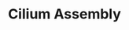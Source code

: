 ---
authors:
- ReactomeTeam
description: 'Cilia are membrane covered organelles that extend from the surface of
  eukaryotic cells. Cilia may be motile, such as respiratory cilia) or non-motile
  (such as the primary cilium) and are distinguished by the structure of their microtubule-based
  axonemes. The axoneme consists of nine peripheral doublet microtubules, and in the
  case of many motile cilia, may also contain a pair of central single microtubules.
  These are referred to as 9+0 or 9+2 axonemes, respectively. Relative to their non-motile
  counterparts, motile cilia also contain additional structures that contribute to
  motion, including inner and outer dynein arms, radial spokes and nexin links. Four
  main types of cilia have been identified in humans: 9+2 motile (such as respiratory
  cilia), 9+0 motile (nodal cilia), 9+2 non-motile (kinocilium of hair cells) and
  9+0 non-motile (primary cilium and photoreceptor cells)  (reviewed in Fliegauf et
  al, 2007).  This pathway describes cilia formation, with an emphasis on the primary
  cilium. The primary cilium is a sensory organelle that is required for the transduction
  of numerous external signals such as growth factors, hormones and morphogens, and
  an intact primary cilium is needed for signaling pathways mediated by Hh, WNT, calcium,
  G-protein coupled receptors and receptor tyrosine kinases, among others (reviewed
  in Goetz and Anderson, 2010; Berbari et al, 2009; Nachury, 2014). Unlike the motile
  cilia, which are generally present in large numbers on epithelial cells and are
  responsible for sensory function as well as wave-like beating motions, the primary
  cilium is a non-motile sensory organelle that is present in a single copy at the
  apical surface of most quiescent cells (reviewed in Hsiao et al, 2012).   Cilium
  biogenesis involves the anchoring of the basal body, a centriole-derived organelle,
  near the plasma membrane and the subsequent polymerization of the microtubule-based
  axoneme and extension of the plasma membrane (reviewed in Ishikawa and Marshall,
  2011; Reiter et al, 2012). Although the ciliary membrane is continuous with the
  plasma membrane, the protein and lipid content of the cilium and the ciliary membrane
  are distinct from those of the bulk cytoplasm and plasma membrane (reviewed in Emmer
  et al, 2010; Rohatgi and Snell, 2010). This specialized compartment is established
  and maintained during cilium biogenesis by the formation of a ciliary transition
  zone, a proteinaceous structure that, with the transition fibres, anchors the basal
  body to the plasma membrane and acts as a ciliary pore to limit free diffusion from
  the cytosol to the cilium (reviewed in Nachury et al, 2010; Reiter et al, 2012).
  Ciliary components are targeted from the secretory system to the ciliary base and
  subsequently transported to the ciliary tip, where extension of the axoneme occurs,
  by a motor-driven process called intraflagellar transport (IFT). Anterograde transport
  of cargo from the ciliary base to the tip of the cilium requires kinesin-2 type
  motors, while the dynein-2 motor is required for retrograde transport back to the
  ciliary base.  In addition, both anterograde and retrograde transport depend on
  the IFT complex, a multiprotein assembly consisting of two subcomplexes, IFT A and
  IFT B. The primary cilium is a dynamic structure that undergoes continuous steady-state
  turnover of tubulin at the tip; as a consequence, the IFT machinery is required
  for cilium maintenance as well as biogenesis (reviewed in Bhogaraju et al, 2013;
  Hsiao et al, 2012; Li et al, 2012; Taschner et al, 2012; Sung and Leroux, 2013).   The
  importance of the cilium in signaling and cell biology is highlighted by the wide
  range of defects and disorders, collectively known as ciliopathies, that arise as
  the result of mutations in genes encoding components of the ciliary machinery (reviewed
  in Goetz and Anderson, 2010; Madhivanan and Aguilar, 2014).  View original pathway
  at [http://www.reactome.org/PathwayBrowser/#DIAGRAM=5617833 Reactome].'
last-edited: 2021-01-25
organisms:
- Homo sapiens
redirect_from:
- /index.php/Pathway:WP4124
- /instance/WP4124
schema-jsonld:
- '@context': https://schema.org/
  '@id': https://wikipathways.github.io/pathways/WP4124.html
  '@type': Dataset
  creator:
    '@type': Organization
    name: WikiPathways
  description: 'Cilia are membrane covered organelles that extend from the surface
    of eukaryotic cells. Cilia may be motile, such as respiratory cilia) or non-motile
    (such as the primary cilium) and are distinguished by the structure of their microtubule-based
    axonemes. The axoneme consists of nine peripheral doublet microtubules, and in
    the case of many motile cilia, may also contain a pair of central single microtubules.
    These are referred to as 9+0 or 9+2 axonemes, respectively. Relative to their
    non-motile counterparts, motile cilia also contain additional structures that
    contribute to motion, including inner and outer dynein arms, radial spokes and
    nexin links. Four main types of cilia have been identified in humans: 9+2 motile
    (such as respiratory cilia), 9+0 motile (nodal cilia), 9+2 non-motile (kinocilium
    of hair cells) and 9+0 non-motile (primary cilium and photoreceptor cells)  (reviewed
    in Fliegauf et al, 2007).  This pathway describes cilia formation, with an emphasis
    on the primary cilium. The primary cilium is a sensory organelle that is required
    for the transduction of numerous external signals such as growth factors, hormones
    and morphogens, and an intact primary cilium is needed for signaling pathways
    mediated by Hh, WNT, calcium, G-protein coupled receptors and receptor tyrosine
    kinases, among others (reviewed in Goetz and Anderson, 2010; Berbari et al, 2009;
    Nachury, 2014). Unlike the motile cilia, which are generally present in large
    numbers on epithelial cells and are responsible for sensory function as well as
    wave-like beating motions, the primary cilium is a non-motile sensory organelle
    that is present in a single copy at the apical surface of most quiescent cells
    (reviewed in Hsiao et al, 2012).   Cilium biogenesis involves the anchoring of
    the basal body, a centriole-derived organelle, near the plasma membrane and the
    subsequent polymerization of the microtubule-based axoneme and extension of the
    plasma membrane (reviewed in Ishikawa and Marshall, 2011; Reiter et al, 2012).
    Although the ciliary membrane is continuous with the plasma membrane, the protein
    and lipid content of the cilium and the ciliary membrane are distinct from those
    of the bulk cytoplasm and plasma membrane (reviewed in Emmer et al, 2010; Rohatgi
    and Snell, 2010). This specialized compartment is established and maintained during
    cilium biogenesis by the formation of a ciliary transition zone, a proteinaceous
    structure that, with the transition fibres, anchors the basal body to the plasma
    membrane and acts as a ciliary pore to limit free diffusion from the cytosol to
    the cilium (reviewed in Nachury et al, 2010; Reiter et al, 2012). Ciliary components
    are targeted from the secretory system to the ciliary base and subsequently transported
    to the ciliary tip, where extension of the axoneme occurs, by a motor-driven process
    called intraflagellar transport (IFT). Anterograde transport of cargo from the
    ciliary base to the tip of the cilium requires kinesin-2 type motors, while the
    dynein-2 motor is required for retrograde transport back to the ciliary base.  In
    addition, both anterograde and retrograde transport depend on the IFT complex,
    a multiprotein assembly consisting of two subcomplexes, IFT A and IFT B. The primary
    cilium is a dynamic structure that undergoes continuous steady-state turnover
    of tubulin at the tip; as a consequence, the IFT machinery is required for cilium
    maintenance as well as biogenesis (reviewed in Bhogaraju et al, 2013; Hsiao et
    al, 2012; Li et al, 2012; Taschner et al, 2012; Sung and Leroux, 2013).   The
    importance of the cilium in signaling and cell biology is highlighted by the wide
    range of defects and disorders, collectively known as ciliopathies, that arise
    as the result of mutations in genes encoding components of the ciliary machinery
    (reviewed in Goetz and Anderson, 2010; Madhivanan and Aguilar, 2014).  View original
    pathway at [http://www.reactome.org/PathwayBrowser/#DIAGRAM=5617833 Reactome].'
  keywords:
  - retrograde IFT
  - BBS2
  - myristoylated
  - 'ACTR1A '
  - 'CEP192 '
  - BBS4
  - FBF1
  - anterograde IFT
  - RAB11A:GTP
  - IFT74
  - IFT B*
  - TRAF3IP1
  - active kinesin-2
  - WDR19
  - MARK4
  - IFT43
  - 'dimer:'
  - RP2
  - active dynein-2
  - 'NPHP4 '
  - 'C2CD3 '
  - BBSome ciliary cargo
  - centriole:C2CD3
  - 'PRKAR2B '
  - ASAP1
  - exocyst
  - 'TRIP11 '
  - 'RAB8A '
  - acetylated
  - 'TUBB '
  - RP2:ARL3:GTP:UNC119B
  - 'CSNK1D '
  - BBIP1
  - 'CETN2 '
  - 'EXOC3 '
  - dimer:VxPx-containing ciliary membrane proteins
  - RAB11FIP3 dimer
  - 'IFT140 '
  - 'GTP '
  - 'ARL3 '
  - 'UNC119B '
  - 'CCT8 '
  - 'EXOC7 '
  - 'CEP152 '
  - trains
  - CCP110
  - RAB11A:GTP:RAB11FIP3
  - 'IFT43 '
  - BBS1
  - 'TCTE3 '
  - 'KIF3C '
  - 'IFT27 '
  - TTC8
  - 'PAFAH1B1 '
  - 'PCNT '
  - VxPx-containing
  - IFT20
  - IFT52
  - 'TUBA1A '
  - 'KIF3A '
  - 'RHO '
  - ARL3:GTP:UNC119B:myristoylated ciliary cargo
  - 'CCT5 '
  - BBS9
  - CoA-SH
  - ASAP1 dimer
  - basal
  - 'KIF17 '
  - 'PKD2 '
  - 'B9D1 '
  - RAB8A:GTP
  - 'CEP162 '
  - 'IFT122 '
  - complex:RAB8A:GTP:RAB3IP:RAB11:GTP:RAB11FIP3 dimer:ASAP1 dimer:VxPx-containing
    ciliary membrane proteins
  - 'CEP250 '
  - IFT172
  - 'NDE1 '
  - 'IFT52 '
  - 'DYNC2LI1 '
  - RAB3IP:RAB8A:GDP
  - SCLT1
  - C2CD3
  - 'PCM1 '
  - 'EXOC2 '
  - microtubule
  - TRIP11
  - 'SFI1 '
  - 'LZTFL1 '
  - 'DYNLL1 '
  - 'CEP70 '
  - 'SMO '
  - 'CEP97 '
  - 'ARL6 '
  - proteins:RAB3IP:RAB11A:GTP:Golgi-derived vesicle
  - Tectonic-like
  - 'TTC26 '
  - CEP97
  - 'MKKS '
  - Ac-CoA
  - ARL3:GTP
  - Kinesin-2 motors
  - 'CEP57 '
  - zone proteins
  - ATAT
  - TTBK2
  - 'CEP78 '
  - CEP89
  - 'NINL '
  - 'BBS5 '
  - 'HAUS2 '
  - CEP83
  - BBS5
  - exocyst complex
  - IFT27
  - 'BBS9 '
  - 'TCTN2 '
  - 'PKD1 '
  - dimer:ARF4:GTP:VxPx-containing ciliary membrane proteins
  - WDR35
  - 'B9D2 '
  - 'WDR34 '
  - 'DCTN2 '
  - 'PRKACA '
  - 'CCP110 '
  - basal body
  - ARL13B:INPP5E:PDE6D
  - SEPT2
  - KIF17 dimer
  - 'EXOC1 '
  - 'ASAP1 '
  - IFT A
  - 'CEP135 '
  - 'WDR35 '
  - 'AKAP9 '
  - 'TUBB4B '
  - 'PPP2R1A '
  - 'BBS12 '
  - Centrosome:C2CD3:distal appendage proteins:TTBK2
  - RAB3IP:RAB11A:GTP:Golgi-derived vesicle
  - 'IFT20 '
  - ARF4:GDP
  - 'RAB3IP '
  - 'Golgi-derived vesicle '
  - PDE6D:INPP5E
  - 'TUBG1 '
  - 'FBF1 '
  - 'MCHR1 '
  - 'CCT2 '
  - 'WDR19 '
  - ARF4:GTP
  - TTC30
  - HSPB11
  - 'TTC8 '
  - 'DCTN1-2 '
  - 'TCTEX1D1 '
  - IFT81
  - GTP
  - 'RAB11A '
  - 'CNGA4 '
  - ARL3:GTP:UNC119B
  - BBSome
  - NPHP complex
  - 'HAUS5 '
  - 'YWHAG '
  - 'BBIP1 '
  - UNC119B
  - H2O
  - HDAC6
  - 'acetylated microtubule protofilament '
  - 'BBS1 '
  - 'RP2 '
  - derived vesicle
  - 'CSNK1E '
  - 'acetylated microtubule '
  - CEP164
  - 'PLK4 '
  - 'HAUS7 '
  - 'CNGB1 '
  - 'CEP290 '
  - 'HAUS4 '
  - 'CEP72 '
  - 'RAB11FIP3 '
  - 'NPHP1 '
  - 'CDK5RAP2 '
  - 'DYNLRB2 '
  - 'HSPB11 '
  - 'DYNLL2 '
  - 'CEP89 '
  - IFT88
  - 'NEDD1 '
  - 'TMEM67 '
  - 'CNGA2 '
  - 'SSTR3 '
  - 'KIFAP3 '
  - 'DYNC1I2 '
  - TNPO1
  - 'AHI1 '
  - 'TCP1 '
  - TTC21B
  - RAB8A:GDP:RAB3IP:RAB11A:GTP:FIP3 dimer:ASAP1 dimer:VxPx-containing ciliary membrane
    proteins
  - body:transition
  - UNC119B:myristoylated ciliary cargo
  - 'CC2D2A '
  - 'IFT57 '
  - IFT20:TRIP11
  - ciliary cargo
  - 'IFT88 '
  - 'INPP5E '
  - 'DYNC2H1 '
  - 'TTBK2 '
  - 'BBS10 '
  - RAB11A:GTP:Golgi
  - LZTFL1 oligomer
  - ARL3:GDP
  - BBS7
  - 'HAUS8 '
  - 'EXOC6 '
  - CLUAP
  - 'IFT81 '
  - ARL6:GTP
  - 'GDP '
  - 'CEP41 '
  - 'MKS1 '
  - 'TTC21B '
  - 'HAUS3 '
  - 'ARL13B '
  - Pi
  - 'RABL5 '
  - IFT122
  - 'WDR60 '
  - 'CCT4 '
  - 'PLK1 '
  - 'DCTN3 '
  - 'TRAF3IP1 '
  - ciliary membrane
  - ARL13B:INPP5E
  - 'CKAP5 '
  - 'HAUS1 '
  - 'IFT74 '
  - RP2:ARL3:GTP:UNC119B(active)
  - 'IFT172 '
  - IFT46
  - 'BBS4 '
  - motors
  - 'CCT3 '
  - 'DYNLRB1 '
  - Centrosome:C2CD3:distal appendage proteins
  - 'MAPRE1 '
  - Microtubule
  - TTC26
  - ARL6:GTP:BBSome:ciliary cargo
  - 'EXOC8 '
  - 'CENPJ '
  - IFT140
  - RAB8A:GTP:RAB3IP:RAB11A:GTP:RAB11FIP3 dimer:ASAP1 dimer:VxPx-containing ciliary
    membrane proteins
  - 'EXOC4 '
  - complex
  - RP2:ARL3:GDP:UNC119B
  - centrosome:C2CD2:distal appendage proteins:TTBK2:MARK4
  - 'Microtubule protofilament '
  - 'BBS7 '
  - 'AZI1 '
  - INPP5E
  - LZTFL1
  - 'TCTN1 '
  - PDE6D
  - 'SCLT1 '
  - 'CNTRL '
  - 'CLASP1 '
  - 'SDCCAG8 '
  - 'TTC30A '
  - 'HAUS6 '
  - 'OFD1 '
  - dimer:ASAP1
  - RAB3IP:BBSome
  - 'CEP63 '
  - ARL13B
  - IFT80
  - 'NEK2 '
  - oligomer:BBSome
  - 'TUBA4A '
  - 'MyrG2-NPHP3 '
  - 'IFT46 '
  - 'CEP76 '
  - 'FGFR1OP '
  - mother
  - 'CEP83 '
  - KIF17 dimer:TNPO1
  - 'BBS2 '
  - 'TMEM216 '
  - 'IFT80 '
  - 'HSP90AA1 '
  - 'TCTN3 '
  - proteins
  - 'TTC30B '
  - 'SSNA1 '
  - ciliary proteins
  - 'CDK1 '
  - 'DYNC1H1 '
  - 'CEP164 '
  - RABL5
  - 'EXOC5 '
  - 'YWHAE '
  - 'RPGRIP1L '
  - dynein-2
  - RAB8A:GDP
  - 'ODF2 '
  - BBS/CCT complex
  - 'IQCB1 '
  - 'PDE6D '
  - 'ALMS1 '
  - GBF1
  - 'MARK4 '
  - GDP
  - 'MyrG2-CYS1 '
  - 'TCTEX1D2 '
  - 'ARF4 '
  - 'KIF3B '
  - 'KIF24 '
  - RAB3IP
  - 'TNPO1 '
  - 'TUBB4A '
  - IFT57
  - IFT B
  - ARF4:GTP:VxPx-containing ciliary membrane proteins
  - mother centriole
  - zone
  - 'CLUAP '
  license: CC0
  name: Cilium Assembly
seo: CreativeWork
title: Cilium Assembly
wpid: WP4124
---